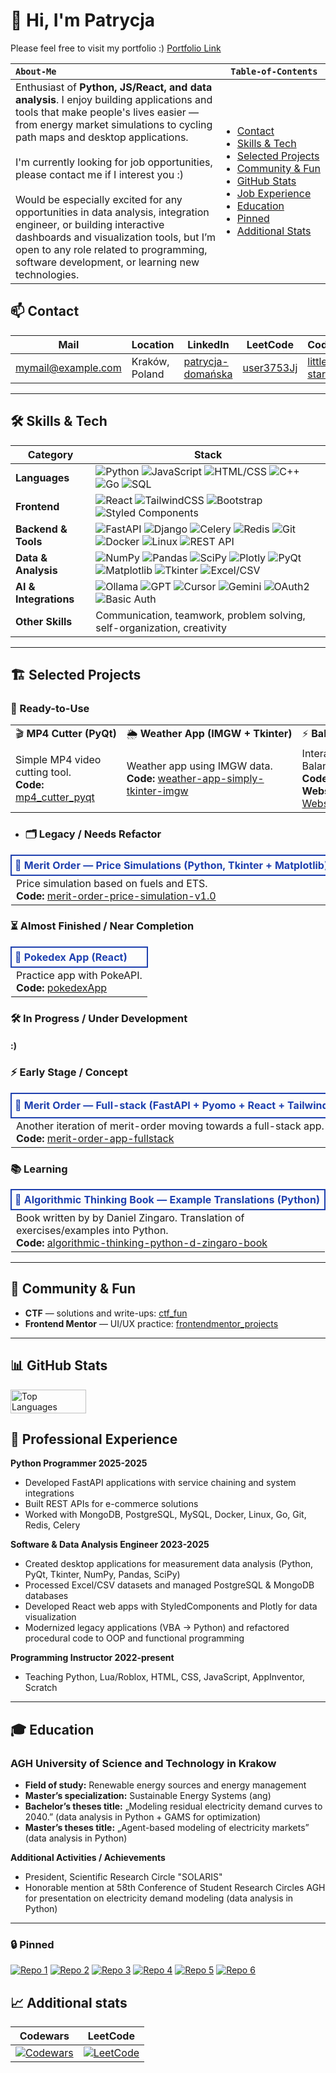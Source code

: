 # 👋 Hi, I'm **Patrycja**

Please feel free to visit my portfolio :) [Portfolio Link](https://domanska-portfolio.vercel.app/)

<table>
  <thead>
  <tr>
    <th style="white-space: nowrap; text-align:left;"><code>About-Me</code></th>
    <th style="white-space: nowrap;"><code>Table&#8209;of&#8209;Contents</code></th>
  </tr>
  </thead>
  <tbody>
  <tr>
    <td style="vertical-align: top;">
      Enthusiast of <b>Python, JS/React, and data analysis</b>. I enjoy building applications and tools that make people's lives easier — from energy market simulations to cycling path maps and desktop applications.<br><br>
      I'm currently looking for job opportunities, please contact me if I interest you :)<br><br>
      Would be especially excited for any opportunities in data analysis, integration engineer, or building interactive dashboards and visualization tools, but I’m open to any role related to programming, software development, or learning new technologies.
    </td>
    <td>
      <ul style="padding-left: 15px; margin: 0;">
        <li><a href="#-contact">Contact</a></li>
        <li><a href="#%EF%B8%8F-skills--tech">Skills<span style="white-space:nowrap"> & <span style="white-space:nowrap">Tech</a></li>
        <li><a href="#%EF%B8%8F-selected-projects">Selected<span style="white-space:nowrap">&nbsp;Projects</a></li>
        <li><a href="#-community--fun">Community<span style="white-space:nowrap">&nbsp;&&nbsp;<span style="white-space:nowrap">Fun</a></li>
        <li><a href="#-github-stats">GitHub<span style="white-space:nowrap"> Stats</a></li>
        <li><a href="#-professional-experience">Job<span style="white-space:nowrap"> Experience</a></li>
        <li><a href="#-education">Education</a></li>
        <li><a href="#-pinned">Pinned</a></li>
        <li><a href="#-additional-stats">Additional<span style="white-space:nowrap"> Stats</a></li>
    </ul>
    </td>
  </tr>
  </tbody>
</table>
      
## 📫 Contact

| **Mail** | **Location** | **LinkedIn** | **LeetCode** | **Codewars** | **GitHub** |
|----------|--------------|--------------|--------------|--------------|------------|
| mymail@example.com | Kraków, Poland | [patrycja-domańska](https://www.linkedin.com/in/patrycja-doma%C5%84ska-a45bb4227) | [user3753Jj](https://leetcode.com/u/user3753Jj/) | [little-star45](https://www.codewars.com/users/little-star45) | [little-star45](https://github.com/little-star45) |

---
## 🛠️ Skills & Tech

| Category                 | Stack |
|--------------------------|-------|
| **Languages**            | ![Python](https://img.shields.io/badge/Python-intermediate-7CFC00?style=flat&logo=python&logoColor=white) ![JavaScript](https://img.shields.io/badge/JS/React-intermediate-7CFC00?style=flat&logo=javascript&logoColor=white) ![HTML/CSS](https://img.shields.io/badge/HTML%2FCSS-intermediate-7CFC00?style=flat&logo=html5&logoColor=white) ![C++](https://img.shields.io/badge/C++-basic-lightblue?style=flat&logo=c%2B%2B&logoColor=white) ![Go](https://img.shields.io/badge/Go-basic-lightblue?style=flat&logo=go&logoColor=white) ![SQL](https://img.shields.io/badge/SQL-basic-lightblue?style=flat&logo=mysql&logoColor=white) |
| **Frontend**             | ![React](https://img.shields.io/badge/React-intermediate-7CFC00?style=flat&logo=react&logoColor=white) ![TailwindCSS](https://img.shields.io/badge/TailwindCSS-basic-lightblue?style=flat&logo=tailwind-css&logoColor=white) ![Bootstrap](https://img.shields.io/badge/Bootstrap-7952B3?style=flat&logo=bootstrap&logoColor=white) ![Styled Components](https://img.shields.io/badge/Styled_Components-DB7093?style=flat&logo=styled-components&logoColor=white) |
| **Backend & Tools**      | ![FastAPI](https://img.shields.io/badge/FastAPI-intermediate-7CFC00?style=flat&logo=fastapi&logoColor=white) ![Django](https://img.shields.io/badge/Django-basic-lightblue?style=flat&logo=django&logoColor=white) ![Celery](https://img.shields.io/badge/Celery-basic-lightblue?style=flat) ![Redis](https://img.shields.io/badge/Redis-basic-lightblue?style=flat&logo=redis&logoColor=white) ![Git](https://img.shields.io/badge/Git-basic-lightblue?style=flat&logo=git&logoColor=white) ![Docker](https://img.shields.io/badge/Docker-basic-lightblue?style=flat&logo=docker&logoColor=white) ![Linux](https://img.shields.io/badge/Linux-basic-lightblue?style=flat&logo=linux&logoColor=white) ![REST API](https://img.shields.io/badge/REST_API-8B4513?style=flat) |
| **Data & Analysis**      | ![NumPy](https://img.shields.io/badge/NumPy-013243?style=flat&logo=numpy&logoColor=white) ![Pandas](https://img.shields.io/badge/Pandas-150458?style=flat&logo=pandas&logoColor=white) ![SciPy](https://img.shields.io/badge/SciPy-8CAAE6?style=flat&logo=scipy&logoColor=white) ![Plotly](https://img.shields.io/badge/Plotly-FF3D00?style=flat&logo=plotly&logoColor=white) ![PyQt](https://img.shields.io/badge/PyQt-41CD52?style=flat) ![Matplotlib](https://img.shields.io/badge/Matplotlib-11557C?style=flat)  ![Tkinter](https://img.shields.io/badge/Tkinter-FF6347?style=flat) ![Excel/CSV](https://img.shields.io/badge/Excel/CSV-217346?style=flat&logo=microsoft-excel&logoColor=white) |
| **AI & Integrations**    | ![Ollama](https://img.shields.io/badge/Ollama-00CED1?style=flat&logo=ollama&logoColor=white) ![GPT](https://img.shields.io/badge/GPT-FF9900?style=flat) ![Cursor](https://img.shields.io/badge/Cursor-6C63FF?style=flat) ![Gemini](https://img.shields.io/badge/Gemini-4B0082?style=flat)  ![OAuth2](https://img.shields.io/badge/OAuth2-FFA500?style=flat) ![Basic Auth](https://img.shields.io/badge/Basic_Auth-808080?style=flat) |
| **Other Skills**         | Communication, teamwork, problem solving, self-organization, creativity |

---
## 🏗️ Selected Projects

### 🚀 Ready-to-Use

<table>
  <tr>
    <td style="white-space: nowrap;">🎬 <b>MP4 Cutter (PyQt)</b></td>
    <td style="white-space: nowrap;">🌦️ <b>Weather App (IMGW + Tkinter)</b></td>
    <td style="white-space: nowrap;">⚡ <b>Balancing Market (React + Plotly)</b></td>
  </tr>
  <tr>
    <td>Simple MP4 video cutting tool. <br> <b>Code:</b> <a href="https://github.com/little-star45/mp4_cutter_pyqt">mp4_cutter_pyqt</a></td>
    <td>Weather app using IMGW data. <br> <b>Code:</b> <a href="https://github.com/little-star45/weather-app-simply-tkinter-imgw">weather-app-simply-tkinter-imgw</a></td>
    <td>Interactive exploration of Polish Balancing Market. <br> <b>Code:</b> <a href="https://github.com/little-star45/balancing-market-app-web">balancing-market-app-web </a> <br> <b>Website:</b> <a href="https://little-star45.github.io/balancing-market-app-web/">Balancing Market App Website</a></td>
  </tr>
</table>

* ### 🗂️ Legacy / Needs Refactor
<table>
  <tr>
    <td style="white-space: nowrap; font-weight:bold; border: 2px solid #1E40AF; padding:5px; color:#1E40AF;">🧮 <b>Merit Order — Price Simulations (Python, Tkinter + Matplotlib)</b></td>
  </tr>
  <tr>
    <td>
      Price simulation based on fuels and ETS.<br>
      <b>Code:</b> <a href="https://github.com/little-star45/merit-order-price-simulation-v1.0">merit-order-price-simulation-v1.0</a>
    </td>
  </tr>
</table>

### ⏳ Almost Finished / Near Completion
<table>
  <tr>
    <td style="white-space: nowrap; font-weight:bold; border: 2px solid #1E40AF; padding:5px; color:#1E40AF;">🎒 <b>Pokedex App (React) </b></td>
  </tr>
  <tr>
    <td>
      Practice app with PokeAPI.<br>
      <b>Code:</b> <a href="https://github.com/little-star45/pokedexApp">pokedexApp</a>
    </td>
  </tr>
</table>

### 🛠️ In Progress / Under Development

#### :)

### ⚡ Early Stage / Concept
<table>
  <tr>
    <td style="white-space: nowrap; font-weight:bold; border: 2px solid #1E40AF; padding:5px; color:#1E40AF;">🔧 <b>Merit Order — Full-stack (FastAPI + Pyomo + React + TailwindCSS)</b></td>
    <td style="white-space: nowrap; font-weight:bold; border: 2px solid #1E40AF; padding:5px; color:#1E40AF;">🚲 <b>Cyclo KRK — Bikepaths Map (FastAPI + GraphHopper + React + TailwindCSS)</b></td>
  </tr>
  <tr>
    <td>
      Another iteration of merit-order moving towards a full-stack app.<br>
      <b>Code:</b> <a href="https://github.com/little-star45/merit-order-app-fullstack">merit-order-app-fullstack</a>
    </td>
    <td>
      App for planning bike routes with path priority — safer and more enjoyable.<br>
      <b>Code:</b> <a href="https://github.com/little-star45/cyclo-krk-bikepaths-map">cyclo-krk-bikepaths-map</a>
    </td>
  </tr>
</table>

### 📚 Learning
<table>
  <tr>
    <td style="white-space: nowrap; font-weight:bold; border: 2px solid #1E40AF; padding:5px; color:#1E40AF;">🐍 <b>Algorithmic Thinking Book — Example Translations (Python)</b></td>
  </tr>
  <tr>
    <td>
      Book written by by Daniel Zingaro. 
      Translation of exercises/examples into Python.<br>
      <b>Code:</b> <a href="https://github.com/little-star45/algorithmic-thinking-python-d-zingaro-book">algorithmic-thinking-python-d-zingaro-book</a>
    </td>
  </tr>
</table>

---
## 🤝 Community & Fun
* **CTF** — solutions and write-ups: [ctf_fun](https://github.com/little-star45/ctf_fun)
* **Frontend Mentor** — UI/UX practice: [frontendmentor_projects](https://github.com/little-star45/frontendmentor_projects)
---
## 📊 GitHub Stats
<div style="display: flex; gap: 10px; flex-wrap: wrap;">
  <!--<img src="https://github-readme-stats.vercel.app/api?username=little-star45&show_icons=true&theme=tokyonight" alt="Patrycja's GitHub Stats" width="49%"/>-->
  <img src="https://github-readme-stats.vercel.app/api/top-langs/?username=little-star45&layout=compact&theme=tokyonight" alt="Top Languages" width="49%"/>
</div>

## 💼 Professional Experience
**Python Programmer 2025-2025**
- Developed FastAPI applications with service chaining and system integrations
- Built REST APIs for e-commerce solutions
- Worked with MongoDB, PostgreSQL, MySQL, Docker, Linux, Go, Git, Redis, Celery

**Software & Data Analysis Engineer 2023-2025**
- Created desktop applications for measurement data analysis (Python, PyQt, Tkinter, NumPy, Pandas, SciPy)
- Processed Excel/CSV datasets and managed PostgreSQL & MongoDB databases
- Developed React web apps with StyledComponents and Plotly for data visualization
- Modernized legacy applications (VBA → Python) and refactored procedural code to OOP and functional programming

**Programming Instructor 2022-present**
- Teaching Python, Lua/Roblox, HTML, CSS, JavaScript, AppInventor, Scratch

---
## 🎓 Education
### **AGH University of Science and Technology in Krakow**
- **Field of study:** Renewable energy sources and energy management
- **Master’s specialization:** Sustainable Energy Systems (ang)
- **Bachelor’s theses title:** „Modeling residual electricity demand curves to 2040.” (data analysis in Python + GAMS for optimization)
- **Master’s theses title:** „Agent-based modeling of electricity markets” (data analysis in Python)
  
**Additional Activities / Achievements**
- President, Scientific Research Circle "SOLARIS"
- Honorable mention at 58th Conference of Student Research Circles AGH for presentation on electricity demand modeling (data analysis in Python)

---

### 🔒 Pinned
[![Repo 1](https://github-readme-stats.vercel.app/api/pin/?username=little-star45&repo=cyclo-krk-bikepaths-map&show_owner=true&theme=tokyonight)](https://github.com/little-star45/cyclo-krk-bikepaths-map)
[![Repo 2](https://github-readme-stats.vercel.app/api/pin/?username=little-star45&repo=balancing-market-app-web&show_owner=true&theme=tokyonight)](https://github.com/little-star45/balancing-market-app-web)
[![Repo 3](https://github-readme-stats.vercel.app/api/pin/?username=little-star45&repo=merit-order-price-simulation-v1.0&show_owner=true&theme=tokyonight)](https://github.com/little-star45/merit-order-price-simulation-v1.0)
[![Repo 4](https://github-readme-stats.vercel.app/api/pin/?username=little-star45&repo=mp4_cutter_pyqt&show_owner=true&theme=tokyonight)](https://github.com/little-star45/mp4_cutter_pyqt)
[![Repo 5](https://github-readme-stats.vercel.app/api/pin/?username=little-star45&repo=weather-app-simply-tkinter-imgw&show_owner=true&theme=tokyonight)](https://github.com/little-star45/weather-app-simply-tkinter-imgw)
[![Repo 6](https://github-readme-stats.vercel.app/api/pin/?username=little-star45&repo=pokedexApp&show_owner=true&theme=tokyonight)](https://github.com/little-star45/pokedexApp)

## 📈 Additional stats

| Codewars | LeetCode |
|----------|----------|
| [![Codewars](https://github.r2v.ch/codewars?user=little-star45&name=true&top_languages=true&stroke=%23b362ff&theme=nord)](https://www.codewars.com/users/little-star45) | [![LeetCode](https://leetcard.jacoblin.cool/little-star45?ext=#)](https://leetcode.com/little-star45) |


